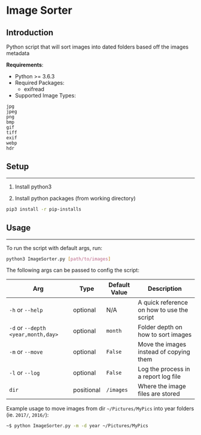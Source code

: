 # Image Sorter

## Introduction
Python script that will sort images into dated folders based off the images metadata

**Requirements**:
- Python >= 3.6.3
- Required Packages:
  - exifread
- Supported Image Types:
```
jpg
jpeg
png
bmp
gif
tiff
exif
webp
hdr
```

## Setup
---
1. Install python3

2. Install python packages (from working directory)
```bash
pip3 install -r pip-installs
```


## Usage
---

To run the script with default args, run:
```bash
python3 ImageSorter.py [path/to/images]
```

The following args can be passed to config the script:

| Arg                                  | Type       | Default Value | Description |
| ------------------------------------ | ---------- | ------------- | ----------- |
| `-h` or `--help`                     | optional   | N/A           | A quick reference on how to use the script |
| `-d` or `--depth` `<year,month,day>` | optional   | `month`       | Folder depth on how to sort images |
| `-m` or `--move`                     | optional   | `False`       | Move the images instead of copying them |
| `-l` or `--log`                      | optional   | `False`       | Log the process in a report log file |
| `dir`                                | positional | `/images`     | Where the image files are stored |

Example usage to move images from dir `~/Pictures/MyPics` into year folders (ie. `2017/`, `2016/`):
```bash
~$ python ImageSorter.py -m -d year ~/Pictures/MyPics
```
